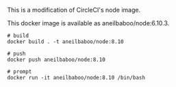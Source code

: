 
This is a modification of CircleCI's node image.

This docker image is available as aneilbaboo/node:6.10.3.

```shell
# build
docker build . -t aneilbaboo/node:8.10

# push
docker push aneilbaboo/node:8.10

# prompt
docker run -it aneilbaboo/node:8.10 /bin/bash

```